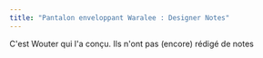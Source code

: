 ```yaml
---
title: "Pantalon enveloppant Waralee : Designer Notes"
---
```


<Fixme>C'est Wouter qui l'a conçu. Ils n'ont pas (encore) rédigé de notes</Fixme>

